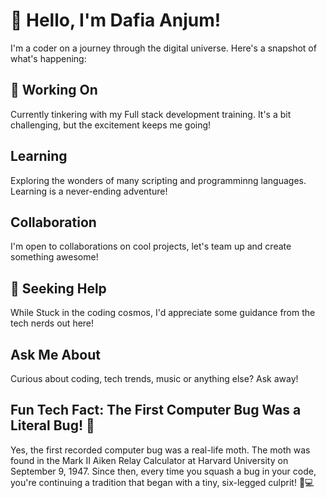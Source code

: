 # 👋 Hello, I'm Dafia Anjum!
I'm a coder on a journey through the digital universe. Here's a snapshot of what's happening:

## 🔭 Working On
Currently tinkering with my Full stack development training. It's a bit challenging, but the excitement keeps me going!

##  Learning
Exploring the wonders of many scripting and programminng languages. Learning is a never-ending adventure!

##  Collaboration
I'm open to collaborations on cool projects, let's team up and create something awesome!

## 🤔 Seeking Help
While Stuck in the coding cosmos, I'd appreciate some guidance from the tech nerds out here!

##  Ask Me About
Curious about coding, tech trends, music or anything else? Ask away! 

## Fun Tech Fact: The First Computer Bug Was a Literal Bug! 🐞
Yes, the first recorded computer bug was a real-life moth. The moth was found in the Mark II Aiken Relay Calculator at Harvard University on September 9, 1947.
Since then, every time you squash a bug in your code, you're continuing a tradition that began with a tiny, six-legged culprit! 🐜💻








